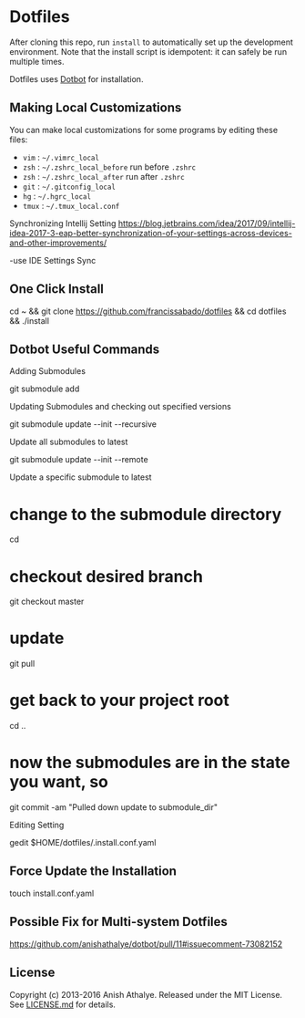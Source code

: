 Dotfiles
========

After cloning this repo, run `install` to automatically set up the development
environment. Note that the install script is idempotent: it can safely be run
multiple times.

Dotfiles uses [Dotbot][dotbot] for installation.

Making Local Customizations
---------------------------

You can make local customizations for some programs by editing these files:

* `vim` : `~/.vimrc_local`
* `zsh` : `~/.zshrc_local_before` run before `.zshrc`
* `zsh` : `~/.zshrc_local_after` run after `.zshrc`
* `git` : `~/.gitconfig_local`
* `hg` : `~/.hgrc_local`
* `tmux` : `~/.tmux_local.conf`







Synchronizing Intellij Setting
https://blog.jetbrains.com/idea/2017/09/intellij-idea-2017-3-eap-better-synchronization-of-your-settings-across-devices-and-other-improvements/

-use IDE Settings Sync


One Click Install
---------------------------

cd ~ && git clone https://github.com/francissabado/dotfiles && cd dotfiles && ./install



Dotbot Useful Commands
---------------------------

Adding Submodules

git submodule add <github-submodule-path> <directory-name>


Updating Submodules and checking out specified versions

git submodule update --init --recursive


Update all submodules to latest

git submodule update --init --remote

Update a specific submodule to latest

# change to the submodule directory
cd <submodule-directory>

# checkout desired branch
git checkout master

# update
git pull

# get back to your project root
cd ..

# now the submodules are in the state you want, so
git commit -am "Pulled down update to submodule_dir"

Editing Setting

gedit $HOME/dotfiles/.install.conf.yaml

Force Update the Installation
---------------------------
touch install.conf.yaml


Possible Fix for Multi-system Dotfiles
---------------------------
https://github.com/anishathalye/dotbot/pull/11#issuecomment-73082152

License
-------

Copyright (c) 2013-2016 Anish Athalye. Released under the MIT License. See
[LICENSE.md][license] for details.

[dotbot]: https://github.com/anishathalye/dotbot
[license]: LICENSE.md

